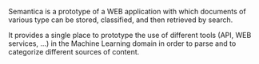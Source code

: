 Semantica is a prototype of a WEB application with which documents of various type can be stored,
classified, and then retrieved by search.

It provides a single place to prototype the use of different tools (API, WEB services, ...) in
the Machine Learning domain in order to parse and to categorize different sources of content.
